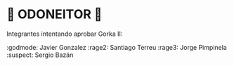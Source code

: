 # :metal: ODONEITOR :metal:

Integrantes intentando aprobar Gorka II:

:godmode: Javier Gonzalez 
:rage2: Santiago Terreu
:rage3: Jorge Pimpinela
:suspect: Sergio Bazán

